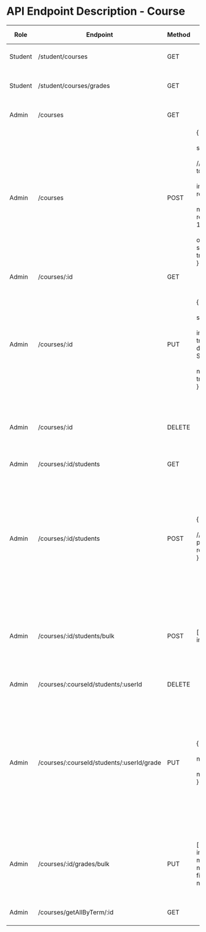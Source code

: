 # API Endpoint Description - Course

| Role    | Endpoint         | Method | Body (if any) | Description (VN)                       | Sample Res Data                  |
|---------|------------------|--------|---------------|----------------------------------------|----------------------------------|
| Student | /student/courses | GET | | Lấy danh sách khóa học của học viên | [ { id, name, ... } ] |
| Student | /student/courses/grades | GET | | Lấy điểm các khóa học của học viên | [ { course_id, grade, ... } ] |
| Admin | /courses | GET | | Lấy danh sách khóa học | [ { id, name, ... } ] |
| Admin | /courses | POST | {<br>&nbsp;&nbsp;subject_name: string, // required<br>&nbsp;&nbsp;term_id: integer, // required, phải tồn tại<br>&nbsp;&nbsp;enroll_limit: integer, // required, >= 1<br>&nbsp;&nbsp;midterm_weight: number, // required, >= 0, <= 1<br>&nbsp;&nbsp;code?: string, // optional, tự động sinh nếu không truyền<br>} | Thêm mới khóa học <br><br>**Lưu ý:**<br>- `term_id` phải tồn tại.<br>- Nếu không truyền `code`, hệ thống sẽ tự sinh mã lớp.<br>- `enroll_limit` phải >= 1.<br>- `midterm_weight` phải từ 0 đến 1.<br> | { id, ... } |
| Admin | /courses/:id | GET | | Lấy thông tin một khóa học | { id, name, ... } |
| Admin | /courses/:id | PUT | {<br>&nbsp;&nbsp;subject_name?: string,<br>&nbsp;&nbsp;enroll_limit?: integer, // nếu truyền, không được nhỏ hơn số SV đã đăng ký<br>&nbsp;&nbsp;midterm_weight?: number, // nếu truyền, >= 0, <= 1<br>} | Cập nhật khóa học <br><br>**Lưu ý:**<br>- Không thể thay đổi `term_id` sau khi đã tạo.<br>- Nếu cập nhật `enroll_limit`, giá trị mới không được nhỏ hơn số sinh viên đã đăng ký hiện tại.<br>- `midterm_weight` phải từ 0 đến 1.<br> | { id, ... } |
| Admin | /courses/:id | DELETE | | Xóa khóa học <br><br>**Lưu ý:**<br>- Không thể xóa nếu có sinh viên đã đăng ký.<br> | { message } |
| Admin | /courses/:id/students | GET | | Lấy danh sách học viên trong khóa học | [ { id, name, ... } ] |
| Admin | /courses/:id/students | POST | {<br>&nbsp;&nbsp;user_id: integer, // required, user phải tồn tại và có role=student<br>} | Thêm học viên vào khóa học <br><br>**Lưu ý:**<br>- Không thể đăng ký sau `roster_deadline` của kỳ học.<br>- Không thể đăng ký nếu lớp đã đủ `enroll_limit`.<br>- Một sinh viên không thể đăng ký 2 lần vào cùng một lớp.<br> | { message } |
| Admin | /courses/:id/students/bulk | POST | [ { user_id: integer, ... } ] | Thêm nhiều học viên vào khóa học <br><br>**Lưu ý:**<br>- Các rule như thêm từng học viên áp dụng cho từng phần tử.<br> | { message } |
| Admin | /courses/:courseId/students/:userId | DELETE | | Xóa học viên khỏi khóa học | { message } |
| Admin | /courses/:courseId/students/:userId/grade | PUT | {<br>&nbsp;&nbsp;midterm_grade?: number,<br>&nbsp;&nbsp;final_grade?: number<br>} | Cập nhật điểm học viên <br><br>**Lưu ý:**<br>- Chỉ được nhập điểm sau `grade_entry_date` của kỳ học.<br>- Khi có đủ cả điểm giữa kỳ và cuối kỳ, hệ thống sẽ tự động tính điểm tổng kết và cập nhật trạng thái (failed nếu < 4, completed nếu >= 4).<br> | { message } |
| Admin | /courses/:id/grades/bulk | PUT | [ { user_id: integer, midterm_grade?: number, final_grade?: number } ] | Cập nhật điểm hàng loạt <br><br>**Lưu ý:**<br>- Các rule như cập nhật điểm từng học viên áp dụng cho từng phần tử.<br> | { message } |
| Admin | /courses/getAllByTerm/:id | GET | | Lấy tất cả khóa học theo học kỳ | [ { id, name, ... } ] |